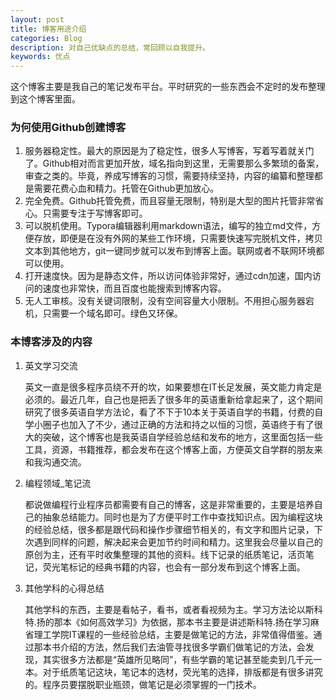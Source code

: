 ```yaml
---
layout: post
title: 博客用途介绍
categories: Blog
description: 对自己优缺点的总结，常回顾以自我提升。
keywords: 优点
---
```


这个博客主要是我自己的笔记发布平台。平时研究的一些东西会不定时的发布整理到这个博客里面。

### 为何使用Github创建博客

1. 服务器稳定性。最大的原因是为了稳定性，很多人写博客，写着写着就关门了。Github相对而言更加开放，域名指向到这里，无需要那么多繁琐的备案，审查之类的。毕竟，养成写博客的习惯，需要持续坚持，内容的编纂和整理都是需要花费心血和精力。托管在Github更加放心。
2. 完全免费。Github托管免费，而且容量无限制，特别是大型的图片托管非常省心。只需要专注于写博客即可。
3. 可以脱机使用。Typora编辑器利用markdown语法，编写的独立md文件，方便存放，即便是在没有外网的某些工作环境，只需要快速写完脱机文件，拷贝文本到其他地方，git一键同步就可以发布到博客上面。联网或者不联网环境都可以使用。
4. 打开速度快。因为是静态文件，所以访问体验非常好，通过cdn加速，国内访问的速度也非常快，而且百度也能搜索到博客内容。
5. 无人工审核。没有关键词限制，没有空间容量大小限制。不用担心服务器宕机，只需要一个域名即可。绿色又环保。

### 本博客涉及的内容

1. 英文学习交流

   英文一直是很多程序员绕不开的坎，如果要想在IT长足发展，英文能力肯定是必须的。最近几年，自己也是把丢了很多年的英语重新给拿起来了，这个期间研究了很多英语自学方法论，看了不下于10本关于英语自学的书籍，付费的自学小圈子也加入了不少，通过正确的方法和持之以恒的习惯，英语终于有了很大的突破，这个博客也是我英语自学经验总结和发布的地方，这里面包括一些工具，资源，书籍推荐，都会发布在这个博客上面，方便英文自学群的朋友来和我沟通交流。

2. 编程领域_笔记流

   都说做编程行业程序员都需要有自己的博客，这是非常重要的，主要是培养自己的抽象总结能力。同时也是为了方便平时工作中查找知识点。因为编程这块的经验总结，很多都是跟代码和操作步骤细节相关的，有文字和图片记录，下次遇到同样的问题，解决起来会更加节约时间和精力。这里我会尽量以自己的原创为主，还有平时收集整理的其他的资料。线下记录的纸质笔记，活页笔记，荧光笔标记的经典书籍的内容，也会有一部分发布到这个博客上面。
   
3. 其他学科的心得总结

   其他学科的东西，主要是看帖子，看书，或者看视频为主。学习方法论以斯科特.扬的那本《如何高效学习》为依据，那本书主要是讲述斯科特.扬在学习麻省理工学院IT课程的一些经验总结，主要是做笔记的方法，非常值得借鉴。通过那本书介绍的方法，然后我们去油管寻找很多学霸们做笔记的方法，会发现，其实很多方法都是“英雄所见略同”，有些学霸的笔记甚至能卖到几千元一本。对于纸质笔记这块，笔记本的选材，荧光笔的选择，排版都是有很多讲究的。程序员要摆脱职业瓶颈，做笔记是必须掌握的一门技术。

